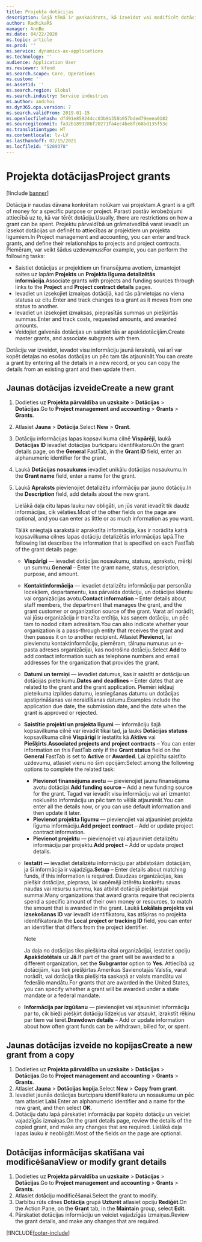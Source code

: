 ```yaml
---
title: Projekta dotācijas
description: Šajā tēmā ir paskaidrots, kā izveidot vai modificēt dotāciju.
author: RadhikaRS
manager: AnnBe
ms.date: 04/22/2020
ms.topic: article
ms.prod: ''
ms.service: dynamics-ax-applications
ms.technology: ''
audience: Application User
ms.reviewer: kfend
ms.search.scope: Core, Operations
ms.custom: ''
ms.assetid: ''
ms.search.region: Global
ms.search.industry: Service industries
ms.author: andchoi
ms.dyn365.ops.version: 7
ms.search.validFrom: 2019-01-15
ms.openlocfilehash: dfd91e859244cc03b9b358b057bded79eeea0182
ms.sourcegitcommit: fa32b1893286f20271fa4ec4be8fc68bd135f53c
ms.translationtype: HT
ms.contentlocale: lv-LV
ms.lasthandoff: 02/15/2021
ms.locfileid: "5289378"
---
```

# <a name="project-grants"></a><span data-ttu-id="b27aa-103">Projekta dotācijas</span><span class="sxs-lookup"><span data-stu-id="b27aa-103">Project grants</span></span>

[!include [banner](../includes/banner.md)]

<span data-ttu-id="b27aa-104">Dotācija ir naudas dāvana konkrētam nolūkam vai projektam.</span><span class="sxs-lookup"><span data-stu-id="b27aa-104">A grant is a gift of money for a specific purpose or project.</span></span> <span data-ttu-id="b27aa-105">Parasti pastāv ierobežojumi attiecībā uz to, kā var tērēt dotāciju.</span><span class="sxs-lookup"><span data-stu-id="b27aa-105">Usually, there are restrictions on how a grant can be spent.</span></span> <span data-ttu-id="b27aa-106">Projektu pārvaldībā un grāmatvedībā varat ievadīt un izsekot dotācijas un definēt to attiecības ar projektiem un projekta līgumiem.</span><span class="sxs-lookup"><span data-stu-id="b27aa-106">In Project management and accounting, you can enter and track grants, and define their relationships to projects and project contracts.</span></span> <span data-ttu-id="b27aa-107">Piemēram, var veikt šādus uzdevumus:</span><span class="sxs-lookup"><span data-stu-id="b27aa-107">For example, you can perform the following tasks:</span></span>

- <span data-ttu-id="b27aa-108">Saistiet dotācijas ar projektiem un finansējuma avotiem, izmantojot saites uz lapām **Projekts** un **Projekta līguma detalizētās informācija**.</span><span class="sxs-lookup"><span data-stu-id="b27aa-108">Associate grants with projects and funding sources through links to the **Project** and **Project contract details** pages.</span></span>
- <span data-ttu-id="b27aa-109">Ievadiet un izsekojiet izmaiņas dotācijā, kad tās pārvietojas no viena statusa uz citu.</span><span class="sxs-lookup"><span data-stu-id="b27aa-109">Enter and track changes to a grant as it moves from one status to another.</span></span>
- <span data-ttu-id="b27aa-110">Ievadiet un izsekojiet izmaksas, pieprasītās summas un piešķirtās summas.</span><span class="sxs-lookup"><span data-stu-id="b27aa-110">Enter and track costs, requested amounts, and awarded amounts.</span></span>
- <span data-ttu-id="b27aa-111">Veidojiet galvenās dotācijas un saistiet tās ar apakšdotācijām.</span><span class="sxs-lookup"><span data-stu-id="b27aa-111">Create master grants, and associate subgrants with them.</span></span>

<span data-ttu-id="b27aa-112">Dotāciju var izveidot, ievadot visu informāciju jaunā ierakstā, vai arī var kopēt detaļas no esošas dotācijas un pēc tam tās atjaunināt.</span><span class="sxs-lookup"><span data-stu-id="b27aa-112">You can create a grant by entering all the details in a new record, or you can copy the details from an existing grant and then update them.</span></span>

## <a name="create-a-new-grant"></a><span data-ttu-id="b27aa-113">Jaunas dotācijas izveide</span><span class="sxs-lookup"><span data-stu-id="b27aa-113">Create a new grant</span></span>

1. <span data-ttu-id="b27aa-114">Dodieties uz **Projekta pārvaldība un uzskaite** \> **Dotācijas** \> **Dotācijas**.</span><span class="sxs-lookup"><span data-stu-id="b27aa-114">Go to **Project management and accounting** \> **Grants** \> **Grants**.</span></span>
2. <span data-ttu-id="b27aa-115">Atlasiet **Jauna** \> **Dotācija**.</span><span class="sxs-lookup"><span data-stu-id="b27aa-115">Select **New** \> **Grant**.</span></span>
3. <span data-ttu-id="b27aa-116">Dotāciju informācijas lapas kopsavilkuma cilnē **Vispārēji**, laukā **Dotācijas ID** ievadiet dotācijas burtciparu identifikatoru.</span><span class="sxs-lookup"><span data-stu-id="b27aa-116">On the grant details page, on the **General** FastTab, in the **Grant ID** field, enter an alphanumeric identifier for the grant.</span></span>
4. <span data-ttu-id="b27aa-117">Laukā **Dotācijas nosaukums** ievadiet unikālu dotācijas nosaukumu.</span><span class="sxs-lookup"><span data-stu-id="b27aa-117">In the **Grant name** field, enter a name for the grant.</span></span>
5. <span data-ttu-id="b27aa-118">Laukā **Apraksts** pievienojiet detalizētu informāciju par jauno dotāciju.</span><span class="sxs-lookup"><span data-stu-id="b27aa-118">In the **Description** field, add details about the new grant.</span></span>

    <span data-ttu-id="b27aa-119">Lielākā daļa citu lapas lauku nav obligāti, un jūs varat ievadīt tik daudz informācijas, cik vēlaties.</span><span class="sxs-lookup"><span data-stu-id="b27aa-119">Most of the other fields on the page are optional, and you can enter as little or as much information as you want.</span></span>

    <span data-ttu-id="b27aa-120">Tālāk sniegtajā sarakstā ir aprakstīta informācija, kas ir norādīta katrā kopsavilkuma cilnes lapas dotāciju detalizētās informācijas lapā.</span><span class="sxs-lookup"><span data-stu-id="b27aa-120">The following list describes the information that is specified on each FastTab of the grant details page:</span></span>

    - <span data-ttu-id="b27aa-121">**Vispārīgi** — ievadiet dotācijas nosaukumu, statusu, aprakstu, mērķi un summu.</span><span class="sxs-lookup"><span data-stu-id="b27aa-121">**General** – Enter the grant name, status, description, purpose, and amount.</span></span>
    - <span data-ttu-id="b27aa-122">**Kontaktinformācija** — ievadiet detalizētu informāciju par personāla locekļiem, departamentu, kas pārvalda dotāciju, un dotācijas klientu vai organizācijas avotu.</span><span class="sxs-lookup"><span data-stu-id="b27aa-122">**Contact information** – Enter details about staff members, the department that manages the grant, and the grant customer or organization source of the grant.</span></span> <span data-ttu-id="b27aa-123">Varat arī norādīt, vai jūsu organizācija ir tranzīta entītija, kas saņem dotāciju, un pēc tam to nodod citam adresātam.</span><span class="sxs-lookup"><span data-stu-id="b27aa-123">You can also indicate whether your organization is a pass-through entity that receives the grant and then passes it on to another recipient.</span></span> <span data-ttu-id="b27aa-124">Atlasiet **Pievienot**, lai pievienotu kontaktinformāciju, piemēram, tālruņu numurus un e-pasta adreses organizācijai, kas nodrošina dotāciju.</span><span class="sxs-lookup"><span data-stu-id="b27aa-124">Select **Add** to add contact information such as telephone numbers and email addresses for the organization that provides the grant.</span></span>
    - <span data-ttu-id="b27aa-125">**Datumi un termiņi** — ievadiet datumus, kas ir saistīti ar dotāciju un dotācijas pieteikumu.</span><span class="sxs-lookup"><span data-stu-id="b27aa-125">**Dates and deadlines** – Enter dates that are related to the grant and the grant application.</span></span> <span data-ttu-id="b27aa-126">Piemēri iekļauj pieteikuma izpildes datumu, iesniegšanas datumu un dotācijas apstiprināšanas vai noraidīšanas datumu.</span><span class="sxs-lookup"><span data-stu-id="b27aa-126">Examples include the application due date, the submission date, and the date when the grant is approved or rejected.</span></span>
    - <span data-ttu-id="b27aa-127">**Saistītie projekti un projekta līgumi** — informāciju šajā kopsavilkuma cilnē var ievadīt tikai tad, ja lauks **Dotācijas statuss** kopsavilkuma cilnē **Vispārīgi** ir iestatīts kā **Aktīvs** vai **Piešķirts**.</span><span class="sxs-lookup"><span data-stu-id="b27aa-127">**Associated projects and project contracts** – You can enter information on this FastTab only if the **Grant status** field on the **General** FastTab is set to **Active** or **Awarded**.</span></span> <span data-ttu-id="b27aa-128">Lai izpildītu saistīto uzdevumu, atlasiet vienu no šīm opcijām:</span><span class="sxs-lookup"><span data-stu-id="b27aa-128">Select among the following options to complete the related task:</span></span>

        - <span data-ttu-id="b27aa-129">**Pievienot finansējuma avotu** — pievienojiet jaunu finansējuma avotu dotācijai.</span><span class="sxs-lookup"><span data-stu-id="b27aa-129">**Add funding source** – Add a new funding source for the grant.</span></span> <span data-ttu-id="b27aa-130">Tagad var ievadīt visu informāciju vai arī izmantot noklusēto informāciju un pēc tam to vēlāk atjaunināt.</span><span class="sxs-lookup"><span data-stu-id="b27aa-130">You can enter all the details now, or you can use default information and then update it later.</span></span>
        - <span data-ttu-id="b27aa-131">**Pievienot projekta līgumu** — pievienojiet vai atjauniniet projekta līguma informāciju.</span><span class="sxs-lookup"><span data-stu-id="b27aa-131">**Add project contract** – Add or update project contract information.</span></span>
        - <span data-ttu-id="b27aa-132">**Pievienot projektu** — pievienojiet vai atjauniniet detalizētu informāciju par projektu.</span><span class="sxs-lookup"><span data-stu-id="b27aa-132">**Add project** – Add or update project details.</span></span>

    - <span data-ttu-id="b27aa-133">**Iestatīt** — ievadiet detalizētu informāciju par atbilstošām dotācijām, ja šī informācija ir vajadzīga.</span><span class="sxs-lookup"><span data-stu-id="b27aa-133">**Setup** – Enter details about matching funds, if this information is required.</span></span> <span data-ttu-id="b27aa-134">Daudzas organizācijas, kas piešķir dotācijas, pieprasa, lai saņēmēji iztērētu konkrētu savas naudas vai resursu summu, kas atbilst dotācijā piešķirtajai summai.</span><span class="sxs-lookup"><span data-stu-id="b27aa-134">Many organizations that award grants require that recipients spend a specific amount of their own money or resources, to match the amount that is awarded in the grant.</span></span> <span data-ttu-id="b27aa-135">Laukā **Lokālais projekts vai izsekošanas ID** var ievadīt identifikatoru, kas atšķiras no projekta identifikatora.</span><span class="sxs-lookup"><span data-stu-id="b27aa-135">In the **Local project or tracking ID** field, you can enter an identifier that differs from the project identifier.</span></span>

        > [!NOTE]
        > <span data-ttu-id="b27aa-136">Ja daļa no dotācijas tiks piešķirta citai organizācijai, iestatiet opciju **Apakšdotētais** uz **Jā**.</span><span class="sxs-lookup"><span data-stu-id="b27aa-136">If part of the grant will be awarded to a different organization, set the **Subgrantor** option to **Yes**.</span></span> <span data-ttu-id="b27aa-137">Attiecībā uz dotācijām, kas tiek piešķirtas Amerikas Savienotajās Valstīs, varat norādīt, vai dotācija tiks piešķirta saskaņā ar valsts mandātu vai federālo mandātu.</span><span class="sxs-lookup"><span data-stu-id="b27aa-137">For grants that are awarded in the United States, you can specify whether a grant will be awarded under a state mandate or a federal mandate.</span></span>

    - <span data-ttu-id="b27aa-138">**Informācija par izgūšanu** — pievienojiet vai atjauniniet informāciju par to, cik bieži piešķirt dotāciju līdzekļus var atsaukt, izrakstīt rēķinu par tiem vai tērēt.</span><span class="sxs-lookup"><span data-stu-id="b27aa-138">**Drawdown details** – Add or update information about how often grant funds can be withdrawn, billed for, or spent.</span></span>

## <a name="create-a-new-grant-from-a-copy"></a><span data-ttu-id="b27aa-139">Jaunas dotācijas izveide no kopijas</span><span class="sxs-lookup"><span data-stu-id="b27aa-139">Create a new grant from a copy</span></span>

1. <span data-ttu-id="b27aa-140">Dodieties uz **Projekta pārvaldība un uzskaite** \> **Dotācijas** \> **Dotācijas**.</span><span class="sxs-lookup"><span data-stu-id="b27aa-140">Go to **Project management and accounting** \> **Grants** \> **Grants**.</span></span>
2. <span data-ttu-id="b27aa-141">Atlasiet **Jauna** \> **Dotācijas kopija**.</span><span class="sxs-lookup"><span data-stu-id="b27aa-141">Select **New** \> **Copy from grant**.</span></span>
3. <span data-ttu-id="b27aa-142">Ievadiet jaunās dotācijas burtciparu identifikatoru un nosaukumu un pēc tam atlasiet **Labi**.</span><span class="sxs-lookup"><span data-stu-id="b27aa-142">Enter an alphanumeric identifier and a name for the new grant, and then select **OK**.</span></span>
4. <span data-ttu-id="b27aa-143">Dotāciju datu lapā pārskatiet informāciju par kopēto dotāciju un veiciet vajadzīgās izmaiņas.</span><span class="sxs-lookup"><span data-stu-id="b27aa-143">On the grant details page, review the details of the copied grant, and make any changes that are required.</span></span> <span data-ttu-id="b27aa-144">Lielākā daļa lapas lauku ir neobligāti.</span><span class="sxs-lookup"><span data-stu-id="b27aa-144">Most of the fields on the page are optional.</span></span>

## <a name="view-or-modify-grant-details"></a><span data-ttu-id="b27aa-145">Dotācijas informācijas skatīšana vai modificēšana</span><span class="sxs-lookup"><span data-stu-id="b27aa-145">View or modify grant details</span></span>

1. <span data-ttu-id="b27aa-146">Dodieties uz **Projekta pārvaldība un uzskaite** \> **Dotācijas** \> **Dotācijas**.</span><span class="sxs-lookup"><span data-stu-id="b27aa-146">Go to **Project management and accounting** \> **Grants** \> **Grants**.</span></span>
2. <span data-ttu-id="b27aa-147">Atlasiet dotāciju modificēšanai.</span><span class="sxs-lookup"><span data-stu-id="b27aa-147">Select the grant to modify.</span></span>
3. <span data-ttu-id="b27aa-148">Darbību rūts cilnes **Dotācija** grupā **Uzturēt** atlasiet opciju **Rediģēt**.</span><span class="sxs-lookup"><span data-stu-id="b27aa-148">On the Action Pane, on the **Grant** tab, in the **Maintain** group, select **Edit**.</span></span>
4. <span data-ttu-id="b27aa-149">Pārskatiet dotācijas informāciju un veiciet vajadzīgās izmaiņas.</span><span class="sxs-lookup"><span data-stu-id="b27aa-149">Review the grant details, and make any changes that are required.</span></span>


[!INCLUDE[footer-include](../includes/footer-banner.md)]